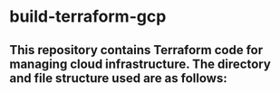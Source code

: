 # build-terraform-gcp

###

## This repository contains Terraform code for managing cloud infrastructure. The directory and file structure used are as follows:
